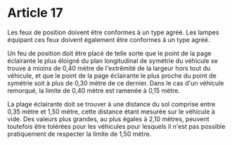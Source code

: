 # Article 17

Les feux de position doivent être conformes à un type agréé. Les lampes équipant ces feux doivent également être conformes à un type agréé.

Un feu de position doit être placé de telle sorte que le point de la page éclairante le plus éloigné du plan longitudinal de symétrie du véhicule se trouve à mioins de 0,40 mètre de l'extrêmité de la largeur hors tout du véhicule, et que le point de la page éclairante le plus proche du point de symétrie soit à plus de 0,30 mètre de ce dernier. Dans le cas d'un véhicule remorqué, la limite de 0,40 mètre est ramenée à 0,15 mètre.

La plage éclairante doit se trouver à une distance du sol comprise entre 0,35 mètre et 1,50 mètre, cette distance étant mesu­rée sur le véhicule à vide. Des valeurs plus grandes, au plus égales à 2,10 mètres, peuvent toutefois être tolérées pour les véhicules pour lesquels il n'est pas possible pratiquement de respecter la limite de 1,50 mètre.
